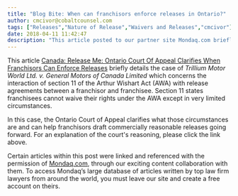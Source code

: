 ```yaml
---
title: "Blog Bite: When can franchisors enforce releases in Ontario?"
author: cmcivor@cobaltcounsel.com
tags: ["Releases","Nature of Release","Waivers and Releases","cmcivor"]
date: 2018-04-11 11:42:47
description: "This article posted to our partner site Mondaq.com briefly details the case of Trillium Motor World Ltd. v. General Motors of Canada Limited which concerns the interaction of section 11 of the Arthur Wishart Act (AWA) with release agreements between a franchisor and franchisee."
---
```


This article [Canada: Release Me: Ontario Court Of Appeal Clarifies When Franchisors Can Enforce Releases](http://www.mondaq.com/canada/x/609892/Franchising/Release+Me+Ontario+Court+of+Appeal+Clarifies+When+Franchisors+Can+Enforce+Releases) briefly details the case of *Trillium Motor World Ltd. v. General Motors of Canada Limited* which concerns the interaction of section 11 of the Arthur Wishart Act (AWA) with release agreements between a franchisor and franchisee. Section 11 states franchisees cannot waive their rights under the AWA except in very limited circumstances. 

In this case, the Ontario Court of Appeal clarifies what those circumstances are and can help franchisors draft commercially reasonable releases going forward. For an explanation of the court's reasoning, please click the link above.

Certain articles within this post were linked and referenced with the permission of [Mondaq.com](https://www.mondaq.com/?clear=true), through our exciting content collaboration with them.  To access Mondaq’s large database of articles written by top law firm lawyers from around the world, you must leave our site and create a free account on theirs.
